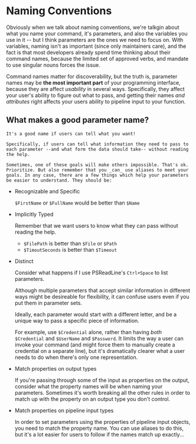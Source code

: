 # Naming Conventions

Obviously when we talk about naming conventions, we're talkgin about what you name your command, it's parameters, and also the variables you use in it -- but I think parameters are the ones we need to focus on. With variables, naming isn't as important (since only maintainers care), and the fact is that most developers already spend time thinking about their command names, because the limited set of approved verbs, and mandate to use singular nouns forces the issue.

Command names matter for discoverability, but the truth is, parameter names may be **the most important part** of your programming interface, because they are affect _usability_ in several ways. Specifically, they affect your user's ability to figure out what to pass, and getting their names _and attributes_ right affects your users ability to pipeline input to your function.

## What makes a good parameter name?

    It's a good name if users can tell what you want!

    Specifically, if users can tell what information they need to pass to each parameter --and what form the data should take-- without reading the help.

    Sometimes, one of these goals will make others impossible. That's ok. Prioritize. But also remember that you _can_ use aliases to meet your goals. In any case, there are a few things which help your parameters be easier to understand. They should be:

- Recognizable and Specific

    `$FirstName` or `$FullName` would be better than `$Name`

- Implicitly Typed

    Remember that we want users to know what they can pass without reading the help.

    - `$FilePath` is better than `$File` or `$Path`
    - `$TimoutSeconds` is better than `$Timeout`

- Distinct

    Consider what happens if I use PSReadLine's `Ctrl+Space` to list parameters.

    Although multiple parameters that accept similar information in different ways might be desireable for flexibility, it can confuse users even if you put them in parameter sets.

    Ideally, each parameter would start with a different letter, and be a unique way to pass a specific piece of information.

    For example, use `$Credential` alone, rather than having _both_ `$Credential` and `$UserName` and `$Password`. It limits the way a user can invoke your command (and might force them to manually create a credential on a separate line), but it's dramatically clearer what a user needs to do when there's only one representation.

- Match properties on output types

    If you're passing through some of the input as properties on the output, consider what the property names will be when naming your parameters. Sometimes it's worth breaking all the other rules in order to match up with the property on an output type you don't control.

- Match properties on pipeline input types

    In order to set parameters using the properties of pipeline input objects, you need to match the property name. You can use aliases to do this, but it's a lot easier for users to follow if the names match up exactly...